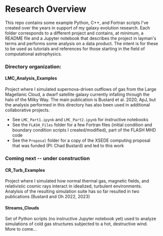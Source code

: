 # Research Overview

This repo contains some example Python, C++, and Fortran scripts I've created over the years in support of my galaxy evolution research. Each folder corresponds to a different project and contains, at minimum, a README file and a Jupyter notebook that describes the project in layman's terms and performs some analysis on a data product. The intent is for these to be used as tutorials and references for those starting in the field of computational astrophysics. 

### Directory organization:

  #### LMC_Analysis_Examples
  Project where I simulated supernova-driven outflows of gas from the Large Magellanic Cloud, a dwarf satellite galaxy currently infalling through the halo of the Milky Way. The main publication is Bustard et al. 2020, ApJ, but the analysis performed in this directory has also been used in additional collaborative projects. <br>
  - See `LMC_Part1.ipynb` and `LMC_Part2.ipynb` for instructive notebooks <br>
  - See the `FLASH_Files` folder for a few Fortran files (initial condition and boundary condition scripts I created/modified), part of the FLASH MHD code <br>
  - See the `Proposal` folder for a copy of the XSEDE computing proposal that was funded (PI: Chad Bustard) and led to this work <br>
  
  
  ### Coming next -- under construction
  #### CR_Turb_Examples
  Project where I simulated how normal thermal gas, magnetic fields, and relativistic cosmic rays interact in idealized, turbulent environments. Analylsis of the resulting simulation suite has so far resulted in two publications (Bustard and Oh 2022, 2023) <br>

  
  #### Streams_Clouds
  Set of Python scripts (no instructive Jupyter notebook yet) used to analyze simulations of cold gas structures subjected to a hot, destructive wind. More to come...
  
  
  
